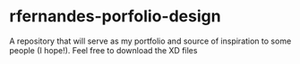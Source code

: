 # rfernandes-porfolio-design
A repository that will serve as my portfolio and source of inspiration to some people (I hope!). Feel free to download the XD files
